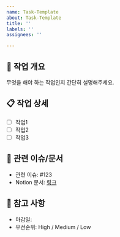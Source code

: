 ```yaml
---
name: Task-Template
about: Task-Template
title: ''
labels: ''
assignees: ''

---
```


## 📌 작업 개요
무엇을 해야 하는 작업인지 간단히 설명해주세요.

## 📋 작업 상세
- [ ] 작업1
- [ ] 작업2
- [ ] 작업3

## 📎 관련 이슈/문서
- 관련 이슈: #123
- Notion 문서: [링크](https://...)

## 🧠 참고 사항
- 마감일:
- 우선순위: High / Medium / Low
